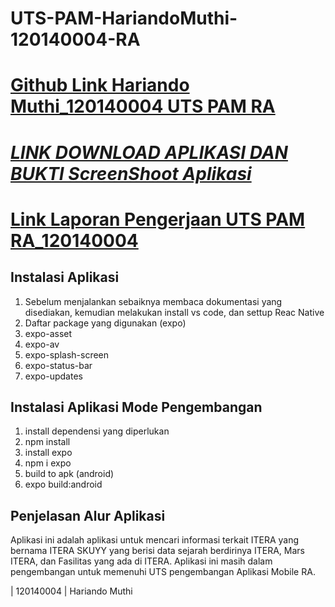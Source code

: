 # UTS-PAM-HariandoMuthi-120140004-RA

# [Github Link Hariando Muthi_120140004 UTS PAM RA](https://github.com/hariando7/UTS-PAM-HariandoMuthi-120140004-RA)

# [*LINK DOWNLOAD APLIKASI DAN BUKTI ScreenShoot Aplikasi*](https://drive.google.com/drive/folders/1ebeD0g-9j-OcodDOrRuPnfG90JuSiCWW?usp=sharing)

# [Link Laporan Pengerjaan UTS PAM RA_120140004](https://github.com/hariando7/UTS-PAM-HariandoMuthi-120140004-RA/tree/main/Laporan)

## Instalasi Aplikasi
1. Sebelum menjalankan sebaiknya membaca dokumentasi yang disediakan, kemudian melakukan install vs code, dan settup Reac Native
2. Daftar package yang digunakan (expo)
3. expo-asset
4. expo-av
5. expo-splash-screen
6. expo-status-bar
7. expo-updates

## Instalasi Aplikasi Mode Pengembangan
1. install dependensi yang diperlukan
2. npm install
3. install expo
4. npm i expo
5. build to apk (android)
6. expo build:android

## Penjelasan Alur Aplikasi
Aplikasi ini adalah aplikasi untuk mencari informasi terkait ITERA yang bernama ITERA SKUYY yang berisi data sejarah berdirinya ITERA, Mars ITERA, dan Fasilitas yang ada di ITERA. Aplikasi ini masih dalam pengembangan untuk memenuhi UTS pengembangan Aplikasi Mobile RA.

| 120140004 | Hariando Muthi 

